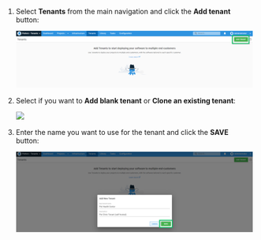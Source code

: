 
1. Select **Tenants** from the main navigation and click the **Add tenant** button:

   ![](/docs/shared-content/tenants/images/add-new-tenant.png)

2. Select if you want to **Add blank tenant** or **Clone an existing tenant**:

   ![](/docs/shared-content/tenants/images/blank-or-clone-tenant.png)

3. Enter the name you want to use for the tenant and click the **SAVE** button:

    ![](/docs/shared-content/tenants/images/creating-new-tenant.png)
